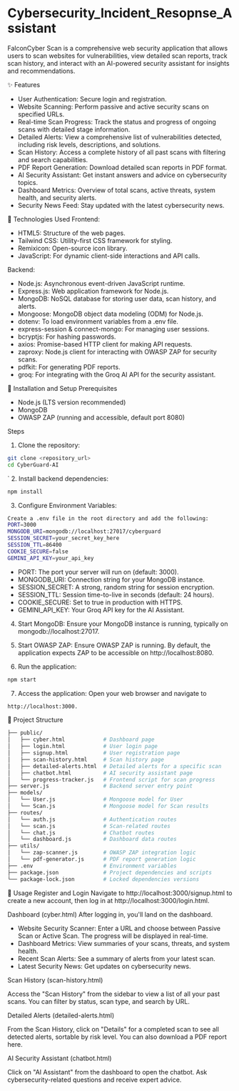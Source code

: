 # Cybersecurity_Incident_Resopnse_Assistant

FalconCyber Scan is a comprehensive web security application that allows users to scan websites for vulnerabilities, view detailed scan reports, track scan history, and interact with an AI-powered security assistant for insights and recommendations.

✨ Features
- User Authentication: Secure login and registration.
- Website Scanning: Perform passive and active security scans on specified URLs.
- Real-time Scan Progress: Track the status and progress of ongoing scans with detailed stage information.
- Detailed Alerts: View a comprehensive list of vulnerabilities detected, including risk levels, descriptions, and solutions.
- Scan History: Access a complete history of all past scans with filtering and search capabilities.
- PDF Report Generation: Download detailed scan reports in PDF format.
- AI Security Assistant: Get instant answers and advice on cybersecurity topics.
- Dashboard Metrics: Overview of total scans, active threats, system health, and security alerts.
- Security News Feed: Stay updated with the latest cybersecurity news.

🚀 Technologies Used
Frontend:
- HTML5: Structure of the web pages.
- Tailwind CSS: Utility-first CSS framework for styling.
- Remixicon: Open-source icon library.
- JavaScript: For dynamic client-side interactions and API calls.

Backend:
- Node.js: Asynchronous event-driven JavaScript runtime.
- Express.js: Web application framework for Node.js.
- MongoDB: NoSQL database for storing user data, scan history, and alerts.
- Mongoose: MongoDB object data modeling (ODM) for Node.js.
- dotenv: To load environment variables from a .env file.
- express-session & connect-mongo: For managing user sessions.
- bcryptjs: For hashing passwords.
- axios: Promise-based HTTP client for making API requests.
- zaproxy: Node.js client for interacting with OWASP ZAP for security scans.
- pdfkit: For generating PDF reports.
- groq: For integrating with the Groq AI API for the security assistant.

🔧 Installation and Setup
Prerequisites
- Node.js (LTS version recommended)
- MongoDB
- OWASP ZAP (running and accessible, default port 8080)

Steps
1. Clone the repository:
```Bash
git clone <repository_url>
cd CyberGuard-AI
```
`
2. Install backend dependencies:
```bash
npm install
```
3. Configure Environment Variables:
```bash
Create a .env file in the root directory and add the following:
PORT=3000
MONGODB_URI=mongodb://localhost:27017/cyberguard
SESSION_SECRET=your_secret_key_here
SESSION_TTL=86400
COOKIE_SECURE=false
GEMINI_API_KEY=your_api_key
```

- PORT: The port your server will run on (default: 3000).
- MONGODB_URI: Connection string for your MongoDB instance.
- SESSION_SECRET: A strong, random string for session encryption.
- SESSION_TTL: Session time-to-live in seconds (default: 24 hours).
- COOKIE_SECURE: Set to true in production with HTTPS.
- GEMINI_API_KEY: Your Groq API key for the AI Assistant.

4. Start MongoDB:
Ensure your MongoDB instance is running, typically on mongodb://localhost:27017.

5. Start OWASP ZAP:
Ensure OWASP ZAP is running. By default, the application expects ZAP to be accessible on http://localhost:8080.

6. Run the application:
```Bash
npm start
```
7. Access the application:
Open your web browser and navigate to 
```bash 
http://localhost:3000.
```

📂 Project Structure
```bash
├── public/
│   ├── cyber.html            # Dashboard page 
│   ├── login.html            # User login page
│   ├── signup.html           # User registration page
│   ├── scan-history.html     # Scan history page
│   ├── detailed-alerts.html  # Detailed alerts for a specific scan
│   ├── chatbot.html          # AI security assistant page
│   └── progress-tracker.js   # Frontend script for scan progress
├── server.js                 # Backend server entry point
├── models/
│   └── User.js               # Mongoose model for User
│   └── Scan.js               # Mongoose model for Scan results
├── routes/
│   └── auth.js               # Authentication routes
│   └── scan.js               # Scan-related routes
│   └── chat.js               # Chatbot routes
│   └── dashboard.js          # Dashboard data routes
├── utils/
│   └── zap-scanner.js        # OWASP ZAP integration logic
│   └── pdf-generator.js      # PDF report generation logic
├── .env                      # Environment variables
├── package.json              # Project dependencies and scripts
└── package-lock.json         # Locked dependencies versions
```

🚦 Usage
Register and Login
Navigate to http://localhost:3000/signup.html to create a new account, then log in at http://localhost:3000/login.html.

Dashboard (cyber.html)
After logging in, you'll land on the dashboard.
- Website Security Scanner: Enter a URL and choose between Passive Scan or Active Scan. The progress will be displayed in real-time.
- Dashboard Metrics: View summaries of your scans, threats, and system health.
- Recent Scan Alerts: See a summary of alerts from your latest scan.
- Latest Security News: Get updates on cybersecurity news.

Scan History (scan-history.html)

Access the "Scan History" from the sidebar to view a list of all your past scans. You can filter by status, scan type, and search by URL.

Detailed Alerts (detailed-alerts.html)

From the Scan History, click on "Details" for a completed scan to see all detected alerts, sortable by risk level. You can also download a PDF report here.

AI Security Assistant (chatbot.html)

Click on "AI Assistant" from the dashboard to open the chatbot. Ask cybersecurity-related questions and receive expert advice.

